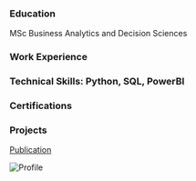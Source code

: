 ### Education
MSc Business Analytics and Decision Sciences

### Work Experience


### Technical Skills: Python, SQL, PowerBI

### Certifications




### Projects

[Publication](https://pubs.aip.org/aip/acp/article-abstract/2766/1/020014/2894918/Design-and-development-of-helium-assisted?redirectedFrom=fulltext)

![Profile](/assets/circular_headshot.png)
